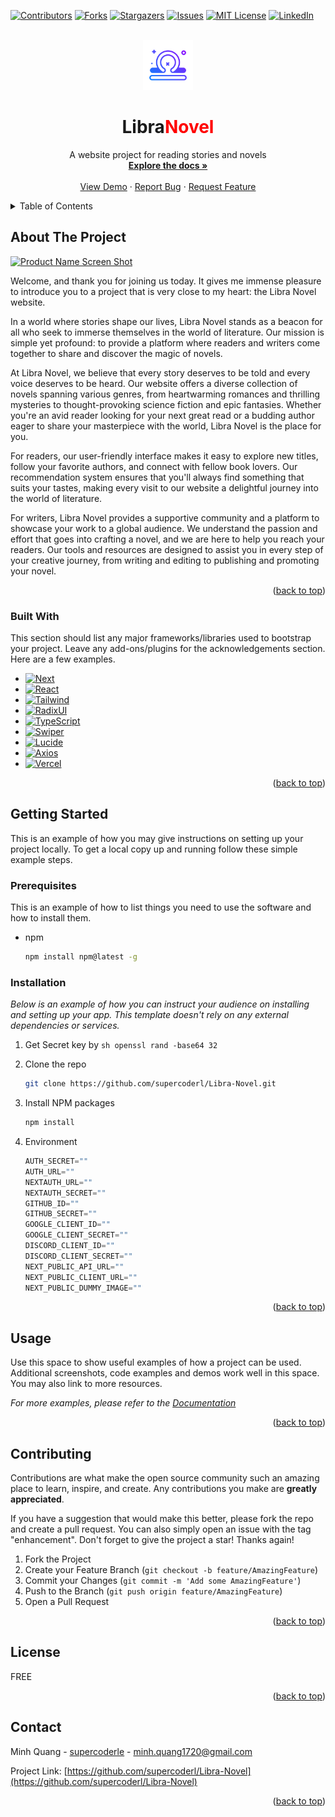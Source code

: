 <a id="readme-top"></a>
[![Contributors][contributors-shield]][contributors-url]
[![Forks][forks-shield]][forks-url]
[![Stargazers][stars-shield]][stars-url]
[![Issues][issues-shield]][issues-url]
[![MIT License][license-shield]][license-url]
[![LinkedIn][linkedin-shield]][linkedin-url]



<!-- PROJECT LOGO -->
<br />
<div align="center">
  <a href="https://github.com/othneildrew/Best-README-Template">
    <img src="./public/assets/images/logo/libra.png" alt="Logo" width="80" height="80">
  </a>

  <h1 className="font-bold text-xl cursor-pointer text-white">
    Libra<span className="text-main" style="color: red">Novel</span>
  </h1>

  <p align="center">
    A website project for reading stories and novels
    <br />
    <a href="https://github.com/supercoderl/Libra-Novel"><strong>Explore the docs »</strong></a>
    <br />
    <br />
    <a href="https://libra-novel.vercel.app/">View Demo</a>
    ·
    <a href="https://github.com/supercoderl/Libra-Novel/issues/new?labels=bug&template=bug-report---.md">Report Bug</a>
    ·
    <a href="https://github.com/supercoderl/Libra-Novel/issues/new?labels=enhancement&template=feature-request---.md">Request Feature</a>
  </p>
</div>



<!-- TABLE OF CONTENTS -->
<details>
  <summary>Table of Contents</summary>
  <ol>
    <li>
      <a href="#about-the-project">About The Project</a>
      <ul>
        <li><a href="#built-with">Built With</a></li>
      </ul>
    </li>
    <li>
      <a href="#getting-started">Getting Started</a>
      <ul>
        <li><a href="#prerequisites">Prerequisites</a></li>
        <li><a href="#installation">Installation</a></li>
      </ul>
    </li>
    <li><a href="#usage">Usage</a></li>
    <li><a href="#contributing">Contributing</a></li>
    <li><a href="#license">License</a></li>
    <li><a href="#contact">Contact</a></li>
  </ol>
</details>



<!-- ABOUT THE PROJECT -->
## About The Project

[![Product Name Screen Shot][product-screenshot]](https://res.cloudinary.com/dcystvroz/image/upload/v1720360162/porsiljwy6zaci2hhmgx.png)

Welcome, and thank you for joining us today. It gives me immense pleasure to introduce you to a project that is very close to my heart: the Libra Novel website.

In a world where stories shape our lives, Libra Novel stands as a beacon for all who seek to immerse themselves in the world of literature. Our mission is simple yet profound: to provide a platform where readers and writers come together to share and discover the magic of novels.

At Libra Novel, we believe that every story deserves to be told and every voice deserves to be heard. Our website offers a diverse collection of novels spanning various genres, from heartwarming romances and thrilling mysteries to thought-provoking science fiction and epic fantasies. Whether you're an avid reader looking for your next great read or a budding author eager to share your masterpiece with the world, Libra Novel is the place for you.

For readers, our user-friendly interface makes it easy to explore new titles, follow your favorite authors, and connect with fellow book lovers. Our recommendation system ensures that you'll always find something that suits your tastes, making every visit to our website a delightful journey into the world of literature.

For writers, Libra Novel provides a supportive community and a platform to showcase your work to a global audience. We understand the passion and effort that goes into crafting a novel, and we are here to help you reach your readers. Our tools and resources are designed to assist you in every step of your creative journey, from writing and editing to publishing and promoting your novel.

<p align="right">(<a href="#readme-top">back to top</a>)</p>

### Built With

This section should list any major frameworks/libraries used to bootstrap your project. Leave any add-ons/plugins for the acknowledgements section. Here are a few examples.

* [![Next][Next.js]][Next-url]
* [![React][React.js]][React-url]
* [![Tailwind][Tailwind.css]][Tailwind-url]
* [![RadixUI][Radix.ui]][Radix-url]
* [![TypeScript][TypeScript.ts]][TypeScript-url]
* [![Swiper][Swiper.ui]][Swiper-url]
* [![Lucide][Lucide.icon]][Lucide-url]
* [![Axios][Axios.api]][Axios-url]
* [![Vercel][Vercel.host]][Vercel-url]

<p align="right">(<a href="#readme-top">back to top</a>)</p>



<!-- GETTING STARTED -->
## Getting Started

This is an example of how you may give instructions on setting up your project locally.
To get a local copy up and running follow these simple example steps.

### Prerequisites

This is an example of how to list things you need to use the software and how to install them.
* npm
  ```sh
  npm install npm@latest -g
  ```

### Installation

_Below is an example of how you can instruct your audience on installing and setting up your app. This template doesn't rely on any external dependencies or services._

1. Get Secret key by ```sh openssl rand -base64 32```
2. Clone the repo

   ```sh
   git clone https://github.com/supercoderl/Libra-Novel.git
   ```
3. Install NPM packages

   ```sh
   npm install
   ```
4. Environment

   ```js
   AUTH_SECRET=""
   AUTH_URL=""
   NEXTAUTH_URL=""
   NEXTAUTH_SECRET=""
   GITHUB_ID="" 
   GITHUB_SECRET="" 
   GOOGLE_CLIENT_ID=""
   GOOGLE_CLIENT_SECRET=""
   DISCORD_CLIENT_ID=""
   DISCORD_CLIENT_SECRET=""
   NEXT_PUBLIC_API_URL=""
   NEXT_PUBLIC_CLIENT_URL=""
   NEXT_PUBLIC_DUMMY_IMAGE=""
   ```

<p align="right">(<a href="#readme-top">back to top</a>)</p>



<!-- USAGE EXAMPLES -->
## Usage

Use this space to show useful examples of how a project can be used. Additional screenshots, code examples and demos work well in this space. You may also link to more resources.

_For more examples, please refer to the [Documentation](https://github.com/supercoderl/Libra-Novel)_

<p align="right">(<a href="#readme-top">back to top</a>)</p>


<!-- CONTRIBUTING -->
## Contributing

Contributions are what make the open source community such an amazing place to learn, inspire, and create. Any contributions you make are **greatly appreciated**.

If you have a suggestion that would make this better, please fork the repo and create a pull request. You can also simply open an issue with the tag "enhancement".
Don't forget to give the project a star! Thanks again!

1. Fork the Project
2. Create your Feature Branch (`git checkout -b feature/AmazingFeature`)
3. Commit your Changes (`git commit -m 'Add some AmazingFeature'`)
4. Push to the Branch (`git push origin feature/AmazingFeature`)
5. Open a Pull Request

<p align="right">(<a href="#readme-top">back to top</a>)</p>



<!-- LICENSE -->
## License

FREE

<p align="right">(<a href="#readme-top">back to top</a>)</p>



<!-- CONTACT -->
## Contact

Minh Quang - [supercoderle](https://www.linkedin.com/in/supercoderle/) - minh.quang1720@gmail.com

Project Link: [https://github.com/supercoderl/Libra-Novel](https://github.com/supercoderl/Libra-Novel)

<p align="right">(<a href="#readme-top">back to top</a>)</p>

<!-- MARKDOWN LINKS & IMAGES -->
<!-- https://www.markdownguide.org/basic-syntax/#reference-style-links -->
[contributors-shield]: https://img.shields.io/github/contributors/othneildrew/Best-README-Template.svg?style=for-the-badge
[contributors-url]: https://github.com/othneildrew/Best-README-Template/graphs/contributors
[forks-shield]: https://img.shields.io/github/forks/othneildrew/Best-README-Template.svg?style=for-the-badge
[forks-url]: https://github.com/othneildrew/Best-README-Template/network/members
[stars-shield]: https://img.shields.io/github/stars/othneildrew/Best-README-Template.svg?style=for-the-badge
[stars-url]: https://github.com/othneildrew/Best-README-Template/stargazers
[issues-shield]: https://img.shields.io/github/issues/othneildrew/Best-README-Template.svg?style=for-the-badge
[issues-url]: https://github.com/othneildrew/Best-README-Template/issues
[license-shield]: https://img.shields.io/github/license/othneildrew/Best-README-Template.svg?style=for-the-badge
[license-url]: https://github.com/othneildrew/Best-README-Template/blob/master/LICENSE.txt
[linkedin-shield]: https://img.shields.io/badge/-LinkedIn-black.svg?style=for-the-badge&logo=linkedin&colorB=555
[linkedin-url]: https://linkedin.com/in/othneildrew
[product-screenshot]: https://res.cloudinary.com/dcystvroz/image/upload/v1720360162/porsiljwy6zaci2hhmgx.png
[Next.js]: https://img.shields.io/badge/next.js-000000?style=for-the-badge&logo=nextdotjs&logoColor=white
[Next-url]: https://nextjs.org/
[React.js]: https://img.shields.io/badge/React-20232A?style=for-the-badge&logo=react&logoColor=61DAFB
[React-url]: https://reactjs.org/
[Tailwind.css]: https://img.shields.io/badge/tailwindcss-%2338B2AC.svg?style=for-the-badge&logo=tailwind-css&logoColor=white
[Tailwind-url]: https://tailwindcss.com/
[Radix-url]: https://reactjs.org/
[Radix.ui]: https://img.shields.io/badge/radix%20ui-161618.svg?style=for-the-badge&logo=radix-ui&logoColor=white
[TypeScript-url]: https://www.typescriptlang.org/
[TypeScript.ts]: https://img.shields.io/badge/typescript-%23007ACC.svg?style=for-the-badge&logo=typescript&logoColor=white
[Swiper-url]: https://swiperjs.com/
[Swiper.ui]: https://img.shields.io/badge/Swiper-6332F6?logo=swiper&logoColor=fff&style=for-the-badge
[Lucide-url]: https://lucide.dev/
[Lucide.icon]: https://img.shields.io/badge/ICON-31B8BB?logo=icon&logoColor=fff&style=for-the-badge
[Axios-url]: https://axios-http.com/
[Axios.api]: https://img.shields.io/badge/Axios-5A29E4?logo=axios&logoColor=fff&style=for-the-badge
[Vercel-url]: https://vercel.com/
[Vercel.host]: https://img.shields.io/badge/vercel-%23000000.svg?style=for-the-badge&logo=vercel&logoColor=white